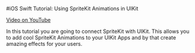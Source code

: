 #iOS Swift Tutorial: Using SpriteKit Animations in UIKit

[Video on YouTube](https://youtu.be/TtVbOC3geiY)

In this tutorial you are going to connect SpriteKit with UIKit. This allows you to add cool SpriteKit Animations to your UIKit Apps and by that create amazing effects for your users.
